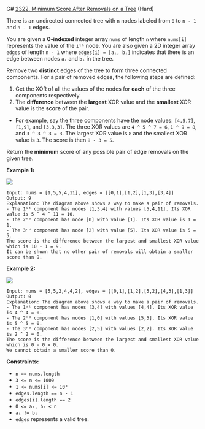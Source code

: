 G# [2322. Minimum Score After Removals on a Tree][link] (Hard)

[link]: https://leetcode.com/problems/minimum-score-after-removals-on-a-tree/

There is an undirected connected tree with `n` nodes labeled from `0` to `n - 1` and `n - 1` edges.

You are given a **0-indexed** integer array `nums` of length `n` where `nums[i]` represents the value
of the `iᵗʰ` node. You are also given a 2D integer array `edges` of length `n - 1` where `edges[i] =
[aᵢ, bᵢ]` indicates that there is an edge between nodes `aᵢ` and `bᵢ` in the tree.

Remove two **distinct** edges of the tree to form three connected components. For a pair of removed
edges, the following steps are defined:

1. Get the XOR of all the values of the nodes for **each** of the three components respectively.
2. The **difference** between the **largest** XOR value and the **smallest** XOR value is the
**score** of the pair.

- For example, say the three components have the node values: `[4,5,7]`, `[1,9]`, and `[3,3,3]`. The
three XOR values are `4 ^ 5 ^ 7 = 6`, `1 ^ 9 = 8`, and `3 ^ 3 ^ 3 = 3`. The largest XOR value is `8`
and the smallest XOR value is `3`. The score is then `8 - 3 = 5`.

Return the **minimum** score of any possible pair of edge removals on the given tree.

**Example 1:**

![](https://assets.leetcode.com/uploads/2022/05/03/ex1drawio.png)

```
Input: nums = [1,5,5,4,11], edges = [[0,1],[1,2],[1,3],[3,4]]
Output: 9
Explanation: The diagram above shows a way to make a pair of removals.
- The 1ˢᵗ component has nodes [1,3,4] with values [5,4,11]. Its XOR value is 5 ^ 4 ^ 11 = 10.
- The 2ⁿᵈ component has node [0] with value [1]. Its XOR value is 1 = 1.
- The 3ʳᵈ component has node [2] with value [5]. Its XOR value is 5 = 5.
The score is the difference between the largest and smallest XOR value which is 10 - 1 = 9.
It can be shown that no other pair of removals will obtain a smaller score than 9.
```

**Example 2:**

![](https://assets.leetcode.com/uploads/2022/05/03/ex2drawio.png)

```
Input: nums = [5,5,2,4,4,2], edges = [[0,1],[1,2],[5,2],[4,3],[1,3]]
Output: 0
Explanation: The diagram above shows a way to make a pair of removals.
- The 1ˢᵗ component has nodes [3,4] with values [4,4]. Its XOR value is 4 ^ 4 = 0.
- The 2ⁿᵈ component has nodes [1,0] with values [5,5]. Its XOR value is 5 ^ 5 = 0.
- The 3ʳᵈ component has nodes [2,5] with values [2,2]. Its XOR value is 2 ^ 2 = 0.
The score is the difference between the largest and smallest XOR value which is 0 - 0 = 0.
We cannot obtain a smaller score than 0.
```

**Constraints:**

- `n == nums.length`
- `3 <= n <= 1000`
- `1 <= nums[i] <= 10⁸`
- `edges.length == n - 1`
- `edges[i].length == 2`
- `0 <= aᵢ, bᵢ < n`
- `aᵢ != bᵢ`
- `edges` represents a valid tree.
